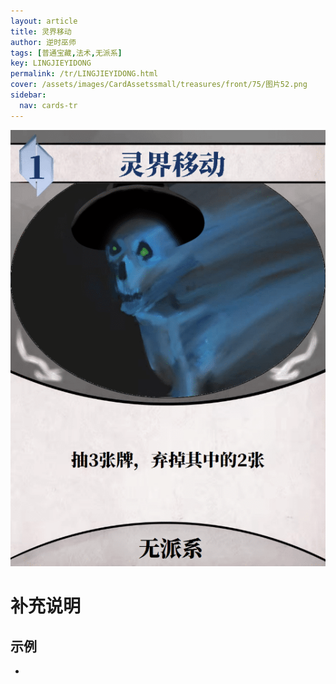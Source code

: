 ```yaml
---
layout: article
title: 灵界移动
author: 逆时巫师
tags: [普通宝藏,法术,无派系]
key: LINGJIEYIDONG
permalink: /tr/LINGJIEYIDONG.html
cover: /assets/images/CardAssetssmall/treasures/front/75/图片52.png
sidebar:
  nav: cards-tr
---
```

![](/assets/images/CardAssets/treasures/front/75/图片52.png)

# 补充说明



## 示例
* 